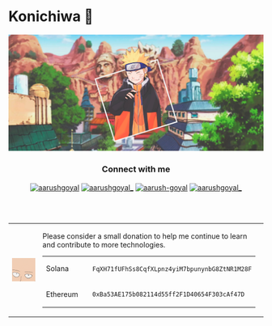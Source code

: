 # Konichiwa 👋

<img src="hero-image.png">
<h3 align="center">Connect with me</h3>
<p align="center">
<a href="https://dev.to/aarushgoyal" target="blank"><img align="center" src="https://cdn.jsdelivr.net/npm/simple-icons@3.0.1/icons/dev-dot-to.svg" alt="aarushgoyal" height="30" width="40" /></a>
<a href="https://twitter.com/aarushgoyal_" target="blank"><img align="center" src="https://cdn.jsdelivr.net/npm/simple-icons@3.0.1/icons/twitter.svg" alt="aarushgoyal_" height="30" width="40" /></a>
<a href="https://linkedin.com/in/aarush-goyal" target="blank"><img align="center" src="https://cdn.jsdelivr.net/npm/simple-icons@3.0.1/icons/linkedin.svg" alt="aarush-goyal" height="30" width="40" /></a>
<a href="https://instagram.com/aarushgoyal_" target="blank"><img align="center" src="https://cdn.jsdelivr.net/npm/simple-icons@3.0.1/icons/instagram.svg" alt="aarushgoyal_" height="30" width="40" /></a>
</p>

<!-- <p align="center"><a href="https://www.notion.so/goyalaarush/3ee1ee537152481abca85531d7b0fbf2?v=f7e9cb6be7824bd6aa9fcdc73fa6ccfa">Want to to know what I am upto?</a></p> -->

<!-- <p align="center"> Support me by donating some crypto</p>
<p align="center"><code>0xBa53AE175b082114d55ff2F1D40654F303cAf47D</code></p> -->

<br>
<br>

<table>
<tr>

  <td>
    <img align="left" style="width:100%" src="./fund.gif"  >
  </td>

   <td>
  <div style="width:100%" style="align:top"  >
  <p>
  Please consider a small donation to help me continue to learn and contribute to more technologies.
  </p>

  </div>

<table>
  
<tr>
  <td>
  <div style="width:100%" >
  <p> Solana </p>
  </div>
  </td>
  <td>

```
  FqXH71fUFhSs8CqfXLpnz4yiM7bpunynbG8ZtNR1M28F
```

  </td>
</tr>
<tr>
  <td>
  <div style="width:100%" >
  <p> Ethereum </p>
  </div>
  </td>
  <td>
    
  ```
    0xBa53AE175b082114d55ff2F1D40654F303cAf47D
  ```
 
  </td>
</tr>
  
</table>
     
</table>
